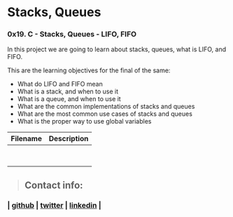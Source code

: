 # Stacks, Queues
### 0x19. C - Stacks, Queues - LIFO, FIFO

In this project we are going to learn about stacks, queues, what is LIFO, and FIFO.

This are the learning objectives for the final of the same:

* What do LIFO and FIFO mean
* What is a stack, and when to use it
* What is a queue, and when to use it
* What are the common implementations of stacks and queues
* What are the most common use cases of stacks and queues
* What is the proper way to use global variables

| Filename | Description |
|------------|-------------------|
|[]()||
|[]()||
|[]()||
|[]()||
|[]()||
|[]()||
|[]()||
|[]()||

> ## Contact info:
### | [github](https://github.com/sashaveloz) | [twitter](https://twitter.com/velozsasha) | [linkedin](https://www.linkedin.com/in/sasha-veloz-6512001b0/) | 
